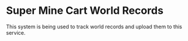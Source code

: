Super Mine Cart World Records 
============================= 
This system is being used to 
track world records and 
upload them to this service.
